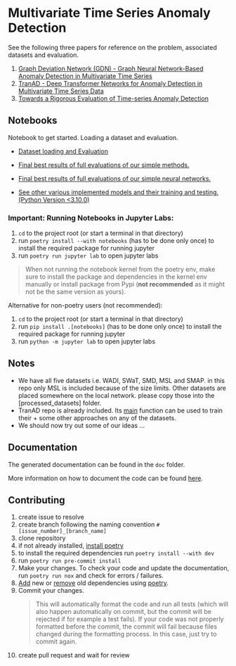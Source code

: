# Multivariate Time Series Anomaly Detection
See the following three papers for reference on the problem, associated datasets and evaluation.

1. [Graph Deviation Network (GDN) - Graph Neural Network-Based Anomaly Detection in Multivariate Time Series](https://arxiv.org/pdf/2106.06947.pdf)
2. [TranAD - Deep Transformer Networks for Anomaly Detection in
Multivariate Time Series Data](https://arxiv.org/pdf/2201.07284.pdf)
3. [Towards a Rigorous Evaluation of Time-series Anomaly Detection](https://arxiv.org/pdf/2109.05257.pdf)


## Notebooks

 Notebook to get started. Loading a dataset and evaluation.

* [Dataset loading and Evaluation](./notebooks/dataset_loading_and_evaluation.ipynb)

* [Final best results of full evaluations of our simple methods.](./notebooks/Baselines_Evaluation_v2.ipynb)

* [Final best results of full evaluations of our simple neural networks.](./notebooks/SOTA_Evaluation.ipynb)

* [See other various implemented models and their training and testing. (Python Version <3.10.0)](./notebooks/models_train_test.ipynb)


### Important: Running Notebooks in Jupyter Labs:

1. `cd` to the project root (or start a terminal in that directory)
2. run `poetry install --with notebooks` (has to be done only once) to install the required package for running jupyter
3. run `poetry run jupyter lab` to open jupyter labs

> When not running the notebook kernel from the poetry env, make sure to install the package and dependencies in the kernel env manually or install package from Pypi (**not recommended** as it might not be the same version as yours).

Alternative for non-poetry users (not recommended):
1. `cd` to the project root (or start a terminal in that directory)
2. run `pip install .[notebooks]` (has to be done only once) to install the required package for running jupyter
3. run `python -m jupyter lab` to open jupyter labs

## Notes

* We have all five datasets i.e. WADI, SWaT, SMD, MSL and SMAP. in this repo only MSL is included because of the size limits. Other datasets are placed somewhere on the local network. please copy those into the [processed_datasets] folder.
* TranAD repo is already included. Its [main](TranAD/main.py) function can be used to train their + some other approaches on any of the datasets.
* We should now try out some of our ideas ...  

## Documentation
The generated documentation can be found in the `doc` folder.

More information on how to document the code can be found [here](https://pdoc.dev/docs/pdoc.html#how-can-i).

## Contributing
1. create issue to resolve
2. create branch following the naming convention `#[issue_number]_[branch_name]`
3. clone repository
4. if not already installed, [install poetry](https://python-poetry.org/docs/#installation)
5. to install the required dependencies run `poetry install --with dev`
6. run `poetry run pre-commit install`
7. Make your changes. To check your code and update the documentation, run `poetry run nox` and check for errors / failures.
8. [Add](https://python-poetry.org/docs/cli/#add) new or [remove](https://python-poetry.org/docs/cli/#remove) old dependencies using [poetry](https://python-poetry.org/docs/). 
9. Commit your changes.
   > This will automatically format the code and run all tests (which will also happen automatically on commit, but the commit will be rejected if for example a test fails).
   If your code was not properly formatted before the commit, the commit will fail because files changed during the formatting process. In this case, just try to commit again.
10. create pull request and wait for review
